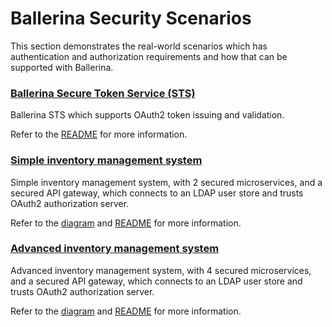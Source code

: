# Ballerina Security Scenarios

This section demonstrates the real-world scenarios which has authentication and authorization requirements and how that can be supported with Ballerina.

### [Ballerina Secure Token Service (STS)](./sts)

Ballerina STS which supports OAuth2 token issuing and validation.

Refer to the [README](./sts/README.md) for more information.

### [Simple inventory management system](./scenario-1)

Simple inventory management system, with 2 secured microservices, and a secured API gateway, which connects to an LDAP user store and trusts OAuth2 authorization server.

Refer to the [diagram](./scenario-1/scenario-1.png) and [README](./scenario-1/README.md) for more information.

### [Advanced inventory management system](./scenario-2)

Advanced inventory management system, with 4 secured microservices, and a secured API gateway, which connects to an LDAP user store and trusts OAuth2 authorization server.

Refer to the [diagram](./scenario-2/scenario-2.png) and [README](./scenario-2/README.md) for more information.
